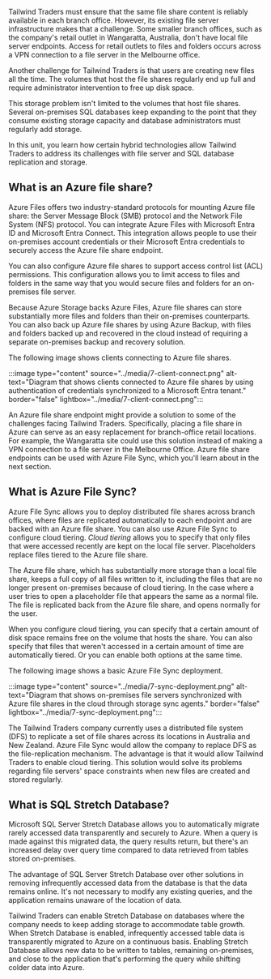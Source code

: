 
Tailwind Traders must ensure that the same file share content is reliably available in each branch office. However, its existing file server infrastructure makes that a challenge. Some smaller branch offices, such as the company's retail outlet in Wangaratta, Australia, don't have local file server endpoints. Access for retail outlets to files and folders occurs across a VPN connection to a file server in the Melbourne office.

Another challenge for Tailwind Traders is that users are creating new files all the time. The volumes that host the file shares regularly end up full and require administrator intervention to free up disk space. 

This storage problem isn't limited to the volumes that host file shares. Several on-premises SQL databases keep expanding to the point that they consume existing storage capacity and database administrators must regularly add storage.

In this unit, you learn how certain hybrid technologies allow Tailwind Traders to address its challenges with file server and SQL database replication and storage.

## What is an Azure file share?

Azure Files offers two industry-standard protocols for mounting Azure file share: the Server Message Block (SMB) protocol and the Network File System (NFS) protocol. You can integrate Azure Files with Microsoft Entra ID and Microsoft Entra Connect. This integration allows people to use their on-premises account credentials or their Microsoft Entra credentials to securely access the Azure file share endpoint. 

You can also configure Azure file shares to support access control list (ACL) permissions. This configuration allows you to limit access to files and folders in the same way that you would secure files and folders for an on-premises file server. 

Because Azure Storage backs Azure Files, Azure file shares can store substantially more files and folders than their on-premises counterparts. You can also back up Azure file shares by using Azure Backup, with files and folders backed up and recovered in the cloud instead of requiring a separate on-premises backup and recovery solution. 

The following image shows clients connecting to Azure file shares.

:::image type="content" source="../media/7-client-connect.png" alt-text="Diagram that shows clients connected to Azure file shares by using authentication of credentials synchronized to a Microsoft Entra tenant." border="false" lightbox="../media/7-client-connect.png":::

An Azure file share endpoint might provide a solution to some of the challenges facing Tailwind Traders. Specifically, placing a file share in Azure can serve as an easy replacement for branch-office retail locations. For example, the Wangaratta site could use this solution instead of making a VPN connection to a file server in the Melbourne Office. Azure file share endpoints can be used with Azure File Sync, which you'll learn about in the next section.

## What is Azure File Sync?

Azure File Sync allows you to deploy distributed file shares across branch offices, where files are replicated automatically to each endpoint and are backed with an Azure file share. You can also use Azure File Sync to configure cloud tiering. *Cloud tiering* allows you to specify that only files that were accessed recently are kept on the local file server. Placeholders replace files tiered to the Azure file share. 

The Azure file share, which has substantially more storage than a local file share, keeps a full copy of all files written to it, including the files that are no longer present on-premises because of cloud tiering. In the case where a user tries to open a placeholder file that appears the same as a normal file. The file is replicated back from the Azure file share, and opens normally for the user.

When you configure cloud tiering, you can specify that a certain amount of disk space remains free on the volume that hosts the share. You can also specify that files that weren't accessed in a certain amount of time are automatically tiered. Or you can enable both options at the same time. 

The following image shows a basic Azure File Sync deployment.

:::image type="content" source="../media/7-sync-deployment.png" alt-text="Diagram that shows on-premises file servers synchronized with Azure file shares in the cloud through storage sync agents." border="false" lightbox="../media/7-sync-deployment.png":::

The Tailwind Traders company currently uses a distributed file system (DFS) to replicate a set of file shares across its locations in Australia and New Zealand. Azure File Sync would allow the company to replace DFS as the file-replication mechanism. The advantage is that it would allow Tailwind Traders to enable cloud tiering. This solution would solve its problems regarding file servers' space constraints when new files are created and stored regularly.

## What is SQL Stretch Database?

Microsoft SQL Server Stretch Database allows you to automatically migrate rarely accessed data transparently and securely to Azure. When a query is made against this migrated data, the query results return, but there's an increased delay over query time compared to data retrieved from tables stored on-premises.

The advantage of SQL Server Stretch Database over other solutions in removing infrequently accessed data from the database is that the data remains online. It's not necessary to modify any existing queries, and the application remains unaware of the location of data.

Tailwind Traders can enable Stretch Database on databases where the company needs to keep adding storage to accommodate table growth. When Stretch Database is enabled, infrequently accessed table data is transparently migrated to Azure on a continuous basis. Enabling Stretch Database allows new data to be written to tables, remaining on-premises, and close to the application that's performing the query while shifting colder data into Azure.
